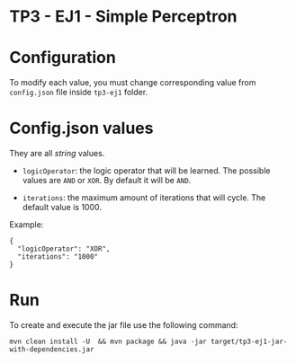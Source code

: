 # TP3 - EJ1 - Simple Perceptron

# Configuration

To modify each value, you must change corresponding value from `config.json` file inside `tp3-ej1` folder.

# Config.json values

They are all *string* values.

- `logicOperator`: the logic operator that will be learned. The possible values are `AND` or `XOR`. By default it will be `AND`.

- `iterations`: the maximum amount of iterations that will cycle. The default value is 1000.


Example: 

```
{
  "logicOperator": "XOR",
  "iterations": "1000"
}
``` 

# Run

To create and execute the jar file use the following command:

```
mvn clean install -U  && mvn package && java -jar target/tp3-ej1-jar-with-dependencies.jar
```
